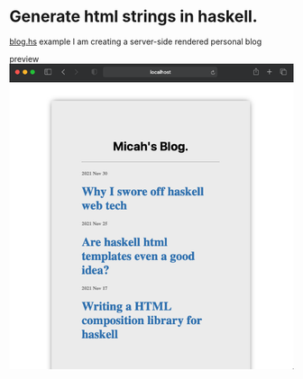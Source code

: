 # Generate html strings in haskell.

[blog.hs](blog.hs) example I am creating a server-side rendered personal blog

preview
![blog.hs rendered to html](screen_blog.png)
